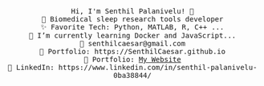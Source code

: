 <p align="center">
  <samp>
    Hi, I'm Senthil Palanivelu! 👋 <br>
    🧠 Biomedical sleep research tools developer  <br>
    ✨ Favorite Tech: Python, MATLAB, R, C++ ... <br>
    📘 I’m currently learning Docker and JavaScript... <br>
    📧 senthilcaesar@gmail.com <br>
    💼 Portfolio: https://SenthilCaesar.github.io <br>
    💼 Portfolio: <a href="https://SenthilCaesar.github.io"> My Website </a> <br>
    🔗 LinkedIn: https://www.linkedin.com/in/senthil-palanivelu-0ba38844/ <br>
  </samp>
</p>
